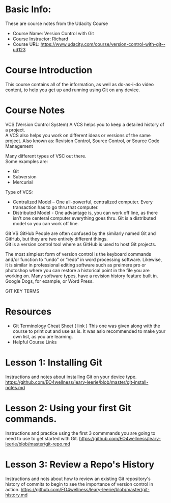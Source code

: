 # Basic Info:
These are course notes from the Udacity Course
* Course Name: Version Control with Git 
* Course Instructor: Richard
* Course URL: https://www.udacity.com/course/version-control-with-git--ud123

# Course Introduction 
This course contains all of the information, as well as do-as-i-do video content, to help you get up and running using Git on any device. 

# Course Notes 

VCS (Version Control System)
A VCS helps you to keep a detailed history of a project.  
A VCS also helps you work on different ideas or versions of the same project. 
Also known as: Revision Control, Source Control, or Source Code Management 


Many different types of VSC out there.  
Some examples are:
* Git 
* Subversion
* Mercurial

Type of VCS:
* Centralized Model – One all-powerful, centralized computer.  Every transaction has to go thru that computer. 
* Distributed Model -  One advantage is, you can work off line, as there isn’t one centeral computer everything goes thru.  Git is a distributed model so you can work off line. 

Git VS GitHub 
People are often confused by the similarly named Git and GitHub, but they are two entirely different things.  
Git is a version control tool where as GitHub is used to host Git projects. 

The most simplest form of version control is the keyboard commands and/or function to “undo” or “redo” in word processing software.  Likewise, it is similar in professional editing software such as preimere pro or photoshop where you can restore a historical point in the file you are working on.  Many software types, have a revision history feature built in.  Google Dogs, for example, or Word Press. 

GIT KEY TERMS 

# Resources 
* Git Terminology Cheat Sheet ( link ) This one was given along with the course to print out and use as is.  It was aslo recommended to make your own list, as you are learning.
* Helpful Course Links 

# Lesson 1:  Installing Git
Instructions and notes about installing Git on your device type. 
https://github.com/EO4wellness/leary-leerie/blob/master/git-install-notes.md

# Lesson 2:  Using your first Git commands. 
Instructions and practice using the first 3 commmands you are going to need to use to get started with Git.
https://github.com/EO4wellness/leary-leerie/blob/master/git-repo.md

# Lesson 3: Review a Repo's History 
Instructions and nots about how to review an existing Git repository's history of commits to begin to see the importance of version control in action. https://github.com/EO4wellness/leary-leerie/blob/master/git-history.md
